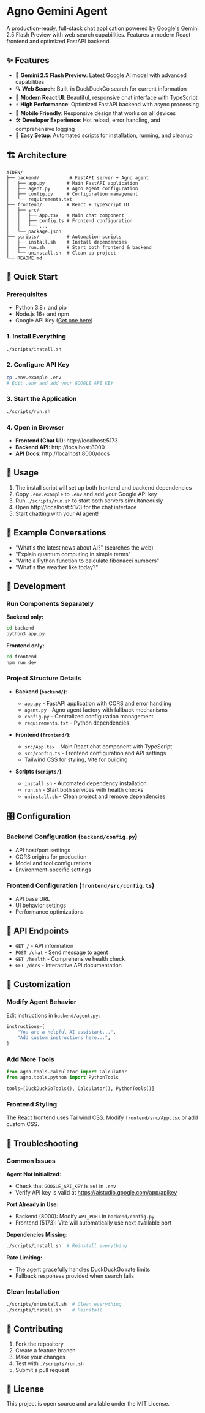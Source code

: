 # Agno Gemini Agent

A production-ready, full-stack chat application powered by Google's Gemini 2.5 Flash Preview with web search capabilities. Features a modern React frontend and optimized FastAPI backend.

## ✨ Features

- 🤖 **Gemini 2.5 Flash Preview**: Latest Google AI model with advanced capabilities
- 🔍 **Web Search**: Built-in DuckDuckGo search for current information
- 💬 **Modern React UI**: Beautiful, responsive chat interface with TypeScript
- ⚡ **High Performance**: Optimized FastAPI backend with async processing
- 📱 **Mobile Friendly**: Responsive design that works on all devices
- 🛠️ **Developer Experience**: Hot reload, error handling, and comprehensive logging
- 🔧 **Easy Setup**: Automated scripts for installation, running, and cleanup

## 🏗️ Architecture

```
AIDEN/
├── backend/           # FastAPI server + Agno agent
│   ├── app.py        # Main FastAPI application
│   ├── agent.py      # Agno agent configuration
│   ├── config.py     # Configuration management
│   └── requirements.txt
├── frontend/         # React + TypeScript UI
│   ├── src/
│   │   ├── App.tsx   # Main chat component
│   │   ├── config.ts # Frontend configuration
│   │   └── ...
│   └── package.json
├── scripts/          # Automation scripts
│   ├── install.sh    # Install dependencies
│   ├── run.sh        # Start both frontend & backend
│   └── uninstall.sh  # Clean up project
└── README.md
```

## 🚀 Quick Start

### Prerequisites
- Python 3.8+ and pip
- Node.js 16+ and npm
- Google API Key ([Get one here](https://aistudio.google.com/app/apikey))

### 1. Install Everything
```bash
./scripts/install.sh
```

### 2. Configure API Key
```bash
cp .env.example .env
# Edit .env and add your GOOGLE_API_KEY
```

### 3. Start the Application
```bash
./scripts/run.sh
```

### 4. Open in Browser
- **Frontend (Chat UI)**: http://localhost:5173
- **Backend API**: http://localhost:8000
- **API Docs**: http://localhost:8000/docs

## 📱 Usage

1. The install script will set up both frontend and backend dependencies
2. Copy `.env.example` to `.env` and add your Google API key
3. Run `./scripts/run.sh` to start both servers simultaneously
4. Open http://localhost:5173 for the chat interface
5. Start chatting with your AI agent!

## 💬 Example Conversations

- "What's the latest news about AI?" (searches the web)
- "Explain quantum computing in simple terms"
- "Write a Python function to calculate fibonacci numbers"
- "What's the weather like today?"

## 🔧 Development

### Run Components Separately

**Backend only:**
```bash
cd backend
python3 app.py
```

**Frontend only:**
```bash
cd frontend
npm run dev
```

### Project Structure Details

- **Backend (`backend/`)**:
  - `app.py` - FastAPI application with CORS and error handling
  - `agent.py` - Agno agent factory with fallback mechanisms
  - `config.py` - Centralized configuration management
  - `requirements.txt` - Python dependencies

- **Frontend (`frontend/`)**:
  - `src/App.tsx` - Main React chat component with TypeScript
  - `src/config.ts` - Frontend configuration and API settings
  - Tailwind CSS for styling, Vite for building

- **Scripts (`scripts/`)**:
  - `install.sh` - Automated dependency installation
  - `run.sh` - Start both services with health checks
  - `uninstall.sh` - Clean project and remove dependencies

## 🎛️ Configuration

### Backend Configuration (`backend/config.py`)
- API host/port settings
- CORS origins for production
- Model and tool configurations
- Environment-specific settings

### Frontend Configuration (`frontend/src/config.ts`)
- API base URL
- UI behavior settings
- Performance optimizations

## 🔌 API Endpoints

- `GET /` - API information
- `POST /chat` - Send message to agent
- `GET /health` - Comprehensive health check
- `GET /docs` - Interactive API documentation

## 🚀 Customization

### Modify Agent Behavior
Edit instructions in `backend/agent.py`:

```python
instructions=[
    "You are a helpful AI assistant...",
    "Add custom instructions here...",
]
```

### Add More Tools
```python
from agno.tools.calculator import Calculator
from agno.tools.python import PythonTools

tools=[DuckDuckGoTools(), Calculator(), PythonTools()]
```

### Frontend Styling
The React frontend uses Tailwind CSS. Modify `frontend/src/App.tsx` or add custom CSS.

## 🐛 Troubleshooting

### Common Issues

**Agent Not Initialized:**
- Check that `GOOGLE_API_KEY` is set in `.env`
- Verify API key is valid at https://aistudio.google.com/app/apikey

**Port Already in Use:**
- Backend (8000): Modify `API_PORT` in `backend/config.py`
- Frontend (5173): Vite will automatically use next available port

**Dependencies Missing:**
```bash
./scripts/install.sh  # Reinstall everything
```

**Rate Limiting:**
- The agent gracefully handles DuckDuckGo rate limits
- Fallback responses provided when search fails

### Clean Installation
```bash
./scripts/uninstall.sh  # Clean everything
./scripts/install.sh    # Reinstall
```

## 🤝 Contributing

1. Fork the repository
2. Create a feature branch
3. Make your changes
4. Test with `./scripts/run.sh`
5. Submit a pull request

## 📄 License

This project is open source and available under the MIT License. 